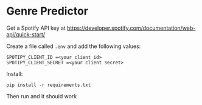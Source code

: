# Genre Predictor
Get a Spotify API key at https://developer.spotify.com/documentation/web-api/quick-start/

Create a file called `.env` and add the following values:
```
SPOTIPY_CLIENT_ID =<your client id>
SPOTIPY_CLIENT_SECRET =<your client secret>
```

Install:
```
pip install -r requirements.txt 
```

Then run and it should work
